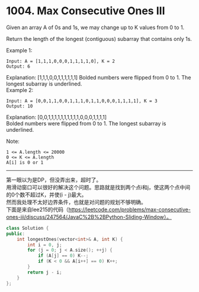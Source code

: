 # 1004. Max Consecutive Ones III

Given an array A of 0s and 1s, we may change up to K values from 0 to 1.

Return the length of the longest (contiguous) subarray that contains only 1s.  

Example 1:
```
Input: A = [1,1,1,0,0,0,1,1,1,1,0], K = 2
Output: 6
```
Explanation: 
[1,1,1,0,0,1,1,1,1,1,1]
Bolded numbers were flipped from 0 to 1.  The longest subarray is underlined.  
Example 2:
```
Input: A = [0,0,1,1,0,0,1,1,1,0,1,1,0,0,0,1,1,1,1], K = 3
Output: 10
```
Explanation: 
[0,0,1,1,1,1,1,1,1,1,1,1,0,0,0,1,1,1,1]  
Bolded numbers were flipped from 0 to 1.  The longest subarray is underlined.  
 

Note:
```
1 <= A.length <= 20000
0 <= K <= A.length
A[i] is 0 or 1 
```

****
第一眼以为是DP，但没弄出来，超时了。  
用滑动窗口可以很好的解决这个问题。思路就是找到两个点i和j，使这两个点中间的0个数不超过K，并使(i - j)最大。  
然而我处理不太好边界条件，也就是对问题的规划不够明确。  
下面是来自lee215的代码（https://leetcode.com/problems/max-consecutive-ones-iii/discuss/247564/JavaC%2B%2BPython-Sliding-Window）。
```c++
class Solution {
public:   
    int longestOnes(vector<int>& A, int K) {
        int i = 0, j;
        for (j = 0; j < A.size(); ++j) {
            if (A[j] == 0) K--;
            if (K < 0 && A[i++] == 0) K++;
        }
        return j - i;
    }
};
```

